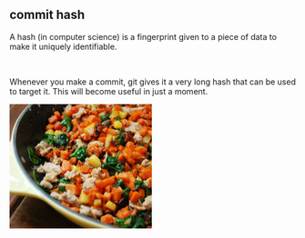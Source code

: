 ##  commit hash

A hash (in computer science) is a fingerprint given to a piece of data to make it uniquely identifiable.

<br>

Whenever you make a commit, git gives it a very long hash that can be used to target it. This will become useful in just a moment.

<img src="images/skillet-hash.jpg" width="250">